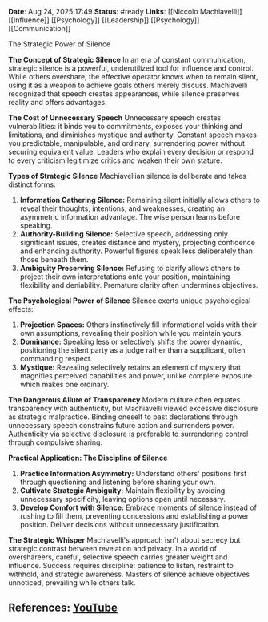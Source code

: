 **Date**: Aug 24, 2025 17:49
**Status**: #ready 
**Links**:  [[Niccolo Machiavelli]] [[Influence]] [[Psychology]] [[Leadership]] [[Psychology]] [[Communication]]

The Strategic Power of Silence

**The Concept of Strategic Silence**
In an era of constant communication, strategic silence is a powerful, underutilized tool for influence and control. While others overshare, the effective operator knows when to remain silent, using it as a weapon to achieve goals others merely discuss. Machiavelli recognized that speech creates appearances, while silence preserves reality and offers advantages.

**The Cost of Unnecessary Speech**
Unnecessary speech creates vulnerabilities: it binds you to commitments, exposes your thinking and limitations, and diminishes mystique and authority. Constant speech makes you predictable, manipulable, and ordinary, surrendering power without securing equivalent value. Leaders who explain every decision or respond to every criticism legitimize critics and weaken their own stature.

**Types of Strategic Silence**
Machiavellian silence is deliberate and takes distinct forms:
1.  **Information Gathering Silence:** Remaining silent initially allows others to reveal their thoughts, intentions, and weaknesses, creating an asymmetric information advantage. The wise person learns before speaking.
2.  **Authority-Building Silence:** Selective speech, addressing only significant issues, creates distance and mystery, projecting confidence and enhancing authority. Powerful figures speak less deliberately than those beneath them.
3.  **Ambiguity Preserving Silence:** Refusing to clarify allows others to project their own interpretations onto your position, maintaining flexibility and deniability. Premature clarity often undermines objectives.

**The Psychological Power of Silence**
Silence exerts unique psychological effects:
1.  **Projection Spaces:** Others instinctively fill informational voids with their own assumptions, revealing their position while you maintain yours.
2.  **Dominance:** Speaking less or selectively shifts the power dynamic, positioning the silent party as a judge rather than a supplicant, often commanding respect.
3.  **Mystique:** Revealing selectively retains an element of mystery that magnifies perceived capabilities and power, unlike complete exposure which makes one ordinary.

**The Dangerous Allure of Transparency**
Modern culture often equates transparency with authenticity, but Machiavelli viewed excessive disclosure as strategic malpractice. Binding oneself to past declarations through unnecessary speech constrains future action and surrenders power. Authenticity via selective disclosure is preferable to surrendering control through compulsive sharing.

**Practical Application: The Discipline of Silence**
1.  **Practice Information Asymmetry:** Understand others' positions first through questioning and listening before sharing your own.
2.  **Cultivate Strategic Ambiguity:** Maintain flexibility by avoiding unnecessary specificity, leaving options open until necessary.
3.  **Develop Comfort with Silence:** Embrace moments of silence instead of rushing to fill them, preventing concessions and establishing a power position. Deliver decisions without unnecessary justification.

**The Strategic Whisper**
Machiavelli's approach isn't about secrecy but strategic contrast between revelation and privacy. In a world of overshareers, careful, selective speech carries greater weight and influence. Success requires discipline: patience to listen, restraint to withhold, and strategic awareness. Masters of silence achieve objectives unnoticed, prevailing while others talk.

## References: [YouTube](https://www.youtube.com/watch?v=znNX1usJLOo)
